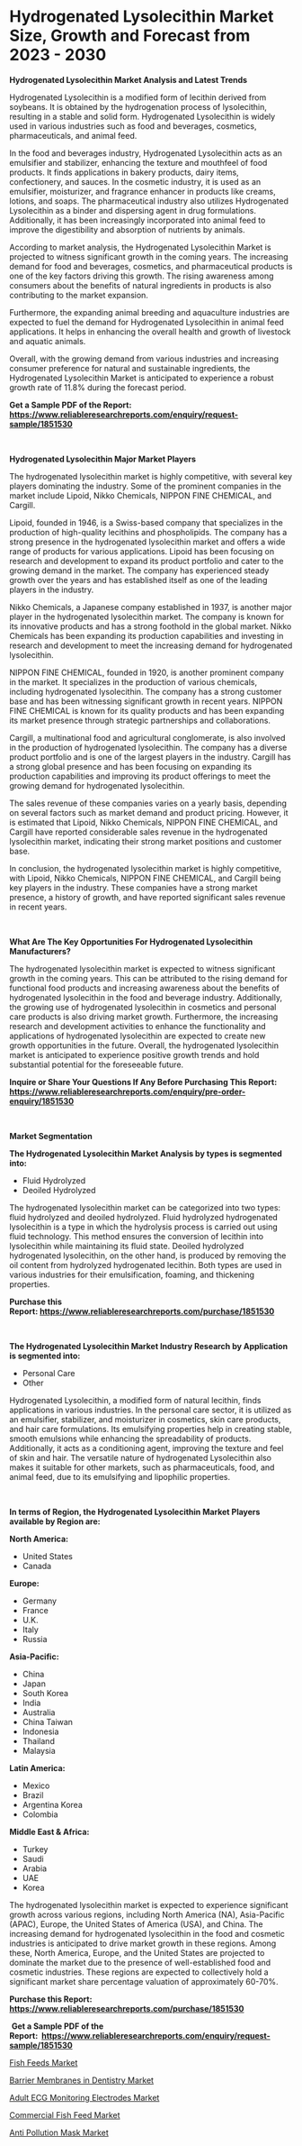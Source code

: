 <p><h1>Hydrogenated Lysolecithin Market Size, Growth and Forecast from 2023 - 2030</h1></p><p><strong>Hydrogenated Lysolecithin Market Analysis and Latest Trends</strong></p>
<p><p>Hydrogenated Lysolecithin is a modified form of lecithin derived from soybeans. It is obtained by the hydrogenation process of lysolecithin, resulting in a stable and solid form. Hydrogenated Lysolecithin is widely used in various industries such as food and beverages, cosmetics, pharmaceuticals, and animal feed.</p><p>In the food and beverages industry, Hydrogenated Lysolecithin acts as an emulsifier and stabilizer, enhancing the texture and mouthfeel of food products. It finds applications in bakery products, dairy items, confectionery, and sauces. In the cosmetic industry, it is used as an emulsifier, moisturizer, and fragrance enhancer in products like creams, lotions, and soaps. The pharmaceutical industry also utilizes Hydrogenated Lysolecithin as a binder and dispersing agent in drug formulations. Additionally, it has been increasingly incorporated into animal feed to improve the digestibility and absorption of nutrients by animals.</p><p>According to market analysis, the Hydrogenated Lysolecithin Market is projected to witness significant growth in the coming years. The increasing demand for food and beverages, cosmetics, and pharmaceutical products is one of the key factors driving this growth. The rising awareness among consumers about the benefits of natural ingredients in products is also contributing to the market expansion.</p><p>Furthermore, the expanding animal breeding and aquaculture industries are expected to fuel the demand for Hydrogenated Lysolecithin in animal feed applications. It helps in enhancing the overall health and growth of livestock and aquatic animals.</p><p>Overall, with the growing demand from various industries and increasing consumer preference for natural and sustainable ingredients, the Hydrogenated Lysolecithin Market is anticipated to experience a robust growth rate of 11.8% during the forecast period.</p></p>
<p><strong>Get a Sample PDF of the Report:&nbsp; <a href="https://www.reliableresearchreports.com/enquiry/request-sample/1851530">https://www.reliableresearchreports.com/enquiry/request-sample/1851530</a></strong></p>
<p>&nbsp;</p>
<p><strong>Hydrogenated Lysolecithin Major Market Players</strong></p>
<p><p>The hydrogenated lysolecithin market is highly competitive, with several key players dominating the industry. Some of the prominent companies in the market include Lipoid, Nikko Chemicals, NIPPON FINE CHEMICAL, and Cargill.</p><p>Lipoid, founded in 1946, is a Swiss-based company that specializes in the production of high-quality lecithins and phospholipids. The company has a strong presence in the hydrogenated lysolecithin market and offers a wide range of products for various applications. Lipoid has been focusing on research and development to expand its product portfolio and cater to the growing demand in the market. The company has experienced steady growth over the years and has established itself as one of the leading players in the industry.</p><p>Nikko Chemicals, a Japanese company established in 1937, is another major player in the hydrogenated lysolecithin market. The company is known for its innovative products and has a strong foothold in the global market. Nikko Chemicals has been expanding its production capabilities and investing in research and development to meet the increasing demand for hydrogenated lysolecithin.</p><p>NIPPON FINE CHEMICAL, founded in 1920, is another prominent company in the market. It specializes in the production of various chemicals, including hydrogenated lysolecithin. The company has a strong customer base and has been witnessing significant growth in recent years. NIPPON FINE CHEMICAL is known for its quality products and has been expanding its market presence through strategic partnerships and collaborations.</p><p>Cargill, a multinational food and agricultural conglomerate, is also involved in the production of hydrogenated lysolecithin. The company has a diverse product portfolio and is one of the largest players in the industry. Cargill has a strong global presence and has been focusing on expanding its production capabilities and improving its product offerings to meet the growing demand for hydrogenated lysolecithin.</p><p>The sales revenue of these companies varies on a yearly basis, depending on several factors such as market demand and product pricing. However, it is estimated that Lipoid, Nikko Chemicals, NIPPON FINE CHEMICAL, and Cargill have reported considerable sales revenue in the hydrogenated lysolecithin market, indicating their strong market positions and customer base.</p><p>In conclusion, the hydrogenated lysolecithin market is highly competitive, with Lipoid, Nikko Chemicals, NIPPON FINE CHEMICAL, and Cargill being key players in the industry. These companies have a strong market presence, a history of growth, and have reported significant sales revenue in recent years.</p></p>
<p>&nbsp;</p>
<p><strong>What Are The Key Opportunities For Hydrogenated Lysolecithin Manufacturers?</strong></p>
<p><p>The hydrogenated lysolecithin market is expected to witness significant growth in the coming years. This can be attributed to the rising demand for functional food products and increasing awareness about the benefits of hydrogenated lysolecithin in the food and beverage industry. Additionally, the growing use of hydrogenated lysolecithin in cosmetics and personal care products is also driving market growth. Furthermore, the increasing research and development activities to enhance the functionality and applications of hydrogenated lysolecithin are expected to create new growth opportunities in the future. Overall, the hydrogenated lysolecithin market is anticipated to experience positive growth trends and hold substantial potential for the foreseeable future.</p></p>
<p><strong>Inquire or Share Your Questions If Any Before Purchasing This Report: <a href="https://www.reliableresearchreports.com/enquiry/pre-order-enquiry/1851530">https://www.reliableresearchreports.com/enquiry/pre-order-enquiry/1851530</a></strong></p>
<p>&nbsp;</p>
<p><strong>Market Segmentation</strong></p>
<p><strong>The Hydrogenated Lysolecithin Market Analysis by types is segmented into:</strong></p>
<p><ul><li>Fluid Hydrolyzed</li><li>Deoiled Hydrolyzed</li></ul></p>
<p><p>The hydrogenated lysolecithin market can be categorized into two types: fluid hydrolyzed and deoiled hydrolyzed. Fluid hydrolyzed hydrogenated lysolecithin is a type in which the hydrolysis process is carried out using fluid technology. This method ensures the conversion of lecithin into lysolecithin while maintaining its fluid state. Deoiled hydrolyzed hydrogenated lysolecithin, on the other hand, is produced by removing the oil content from hydrolyzed hydrogenated lecithin. Both types are used in various industries for their emulsification, foaming, and thickening properties.</p></p>
<p><strong>Purchase this Report:&nbsp;<a href="https://www.reliableresearchreports.com/purchase/1851530">https://www.reliableresearchreports.com/purchase/1851530</a></strong></p>
<p>&nbsp;</p>
<p><strong>The Hydrogenated Lysolecithin Market Industry Research by Application is segmented into:</strong></p>
<p><ul><li>Personal Care</li><li>Other</li></ul></p>
<p><p>Hydrogenated Lysolecithin, a modified form of natural lecithin, finds applications in various industries. In the personal care sector, it is utilized as an emulsifier, stabilizer, and moisturizer in cosmetics, skin care products, and hair care formulations. Its emulsifying properties help in creating stable, smooth emulsions while enhancing the spreadability of products. Additionally, it acts as a conditioning agent, improving the texture and feel of skin and hair. The versatile nature of hydrogenated Lysolecithin also makes it suitable for other markets, such as pharmaceuticals, food, and animal feed, due to its emulsifying and lipophilic properties.</p></p>
<p>&nbsp;</p>
<p><strong>In terms of Region, the Hydrogenated Lysolecithin Market Players available by Region are:</strong></p>
<p>
    <p> <strong> North America: </strong>
        <ul>
            <li>United States</li>
            <li>Canada</li>
        </ul>
        </p> 
    <p> <strong> Europe: </strong>
        <ul>
            <li>Germany</li>
            <li>France</li>
            <li>U.K.</li>
            <li>Italy</li>
            <li>Russia</li>
        </ul>
        </p> 
    <p> <strong> Asia-Pacific: </strong>
        <ul>
            <li>China</li>
            <li>Japan</li>
            <li>South Korea</li>
            <li>India</li>
            <li>Australia</li>
            <li>China Taiwan</li>
            <li>Indonesia</li>
            <li>Thailand</li>
            <li>Malaysia</li>
        </ul>
        </p> 
    <p> <strong> Latin America: </strong>
        <ul>
            <li>Mexico</li>
            <li>Brazil</li>
            <li>Argentina Korea</li>
            <li>Colombia</li>
        </ul>
        </p> 
    <p> <strong> Middle East & Africa: </strong>
        <ul>
            <li>Turkey</li>
            <li>Saudi</li>
            <li>Arabia</li>
            <li>UAE</li>
            <li>Korea</li>
        </ul>
    </p>
    </p>
<p><p>The hydrogenated lysolecithin market is expected to experience significant growth across various regions, including North America (NA), Asia-Pacific (APAC), Europe, the United States of America (USA), and China. The increasing demand for hydrogenated lysolecithin in the food and cosmetic industries is anticipated to drive market growth in these regions. Among these, North America, Europe, and the United States are projected to dominate the market due to the presence of well-established food and cosmetic industries. These regions are expected to collectively hold a significant market share percentage valuation of approximately 60-70%.</p></p>
<p><strong>Purchase this Report: <a href="https://www.reliableresearchreports.com/purchase/1851530">https://www.reliableresearchreports.com/purchase/1851530</a></strong></p>
<p>&nbsp;<strong>Get a Sample PDF of the Report:&nbsp;&nbsp;<a href="https://www.reliableresearchreports.com/enquiry/request-sample/1851530">https://www.reliableresearchreports.com/enquiry/request-sample/1851530</a></strong></p>
<p><strong></strong></p>
<p><p><a href="https://www.linkedin.com/pulse/fish-feeds-market-size-2023-2030-global-industrial-analysis-en9bc/">Fish Feeds Market</a></p><p><a href="https://github.com/abdelrhmankishk22/Market-Research-Report-List-1/blob/main/barrier-membranes-in-dentistry-market.md">Barrier Membranes in Dentistry Market</a></p><p><a href="https://github.com/maliyahmorrow6654/Market-Research-Report-List-1/blob/main/adult-ecg-monitoring-electrodes-market.md">Adult ECG Monitoring Electrodes Market</a></p><p><a href="https://www.linkedin.com/pulse/commercial-fish-feed-market-size-share-global-analysis-f9y8c/">Commercial Fish Feed Market</a></p><p><a href="https://medium.com/@rahul.reportprime/anti-pollution-mask-market-analysis-its-cagr-market-segmentation-and-global-industry-overview-e9cb6b1bd055">Anti Pollution Mask Market</a></p></p>